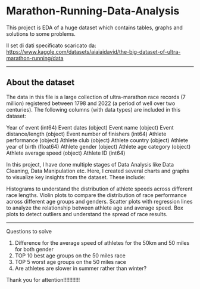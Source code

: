 # Marathon-Running-Data-Analysis
This project is EDA of a huge dataset which contains tables, graphs and solutions to some problems.

Il set di dati specificato scaricato da: https://www.kaggle.com/datasets/aiaiaidavid/the-big-dataset-of-ultra-marathon-running/data

----------------------------------------------------------------------------------------------------------------------------------------------------------------
About the dataset
----------------------------------------------------------------------------------------------------------------------------------------------------------------
The data in this file is a large collection of ultra-marathon race records (7 million) registered between 1798 and 2022 (a period of well over two centuries). 
The following columns (with data types) are included in this dataset:

  Year of event (int64)
  Event dates (object)
  Event name (object)
  Event distance/length (object)
  Event number of finishers (int64)
  Athlete performance (object)
  Athlete club (object)
  Athlete country (object)
  Athlete year of birth (float64)
  Athlete gender (object)
  Athlete age category (object)
  Athlete average speed (object)
  Athlete ID (int64)

In this project, I have done multiple stages of Data Analysis like Data Cleaning, Data Manipulation etc. 
Here, I created several charts and graphs to visualize key insights from the dataset. These include:

  Histograms to understand the distribution of athlete speeds across different race lengths.
  Violin plots to compare the distribution of race performance across different age groups and genders.
  Scatter plots with regression lines to analyze the relationship between athlete age and average speed.
  Box plots to detect outliers and understand the spread of race results.

-------------------------------------------------------------------------------------------------------------------------------------------------------------------
Questions to solve
1. Difference for the average speed of athletes for the 50km and 50 miles for both gender
2. TOP 10 best age groups on the 50 miles race
3. TOP 5 worst age groups on the 50 miles race
4. Are athletes are slower in summer rather than winter?

Thank you for attention!!!!!!!!!!!
